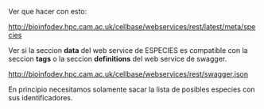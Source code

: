 
Ver que hacer con esto:

http://bioinfodev.hpc.cam.ac.uk/cellbase/webservices/rest/latest/meta/species

Ver si la seccion __data__ del web service de ESPECIES es compatible con la seccion __tags__ o la seccion __definitions__ del web service de swagger.

http://bioinfodev.hpc.cam.ac.uk/cellbase/webservices/rest/swagger.json

En principio necesitamos solamente sacar la lista de posibles especies con sus identificadores.



